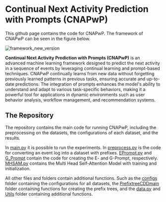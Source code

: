 # Continual Next Activity Prediction with Prompts (CNAPwP)

This github page contains the code for CNAPwP. The framework of CNAPwP can be seen in the figure below.

![framework_new_version](https://github.com/user-attachments/assets/c4c99a54-85f3-4ade-a11e-b04d2b5a5fc9)

**Continual Next Activity Prediction with Prompts (CNAPwP)** is an advanced machine learning framework designed to predict the next activity in a sequence of events by leveraging continual learning and prompt-based techniques. CNAPwP continually learns from new data without forgetting previously learned patterns in previous tasks, ensuring accurate and up-to-date predictions. The integration of prompts enhances the model's ability to understand and adapt to various task-specific behaviors, making it a powerful tool for applications in dynamic environments such as user behavior analysis, workflow management, and recommendation systems. 

## The Repository
The repository contains the main code for running CNAPwP, including the preprocessing on the datasets, the configurations of each dataset, and the results. 

In [main.py](main.py) it is possible to run the experiments. In [preprocess.py](https://github.com/TamaraVerbeek/CNAPwP/blob/main/Preprocess.py) is the code for converting an event log into a dataset with prefixes. [EPrompt.py](https://github.com/TamaraVerbeek/CNAPwP/blob/main/EPrompt.py) and [G_Prompt](https://github.com/TamaraVerbeek/CNAPwP/blob/main/G_Prompt.py) contain the code for creating the E- and G-Prompt, respectively. [MHSAM.py](https://github.com/TamaraVerbeek/CNAPwP/blob/main/MHSAM.py) contains the Multi Head Self-Attention Model with training and initialization. 

All other files and folders contain additional functions. Such as the [configs](https://github.com/TamaraVerbeek/CNAPwP/tree/main/configs) folder containing the configurations for all datasets, the [PrefixtreeCDDmain](https://github.com/TamaraVerbeek/CNAPwP/tree/main/PrefixTreeCDDmain) folder containing functions for creating the prefix trees, and the [data.py](https://github.com/TamaraVerbeek/CNAPwP/blob/main/Data.py) and [Utils](https://github.com/TamaraVerbeek/CNAPwP/tree/main/Utils) folder containing additional functions. 
